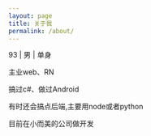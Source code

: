 ```yaml
---
layout: page
title: 关于我
permalink: /about/
---
```


<p>93 | 男 | 单身</p>
<p>主业web、RN</p>
<p>搞过c#、做过Android</p>
<p>有时还会搞点后端,主要用node或者python</p>
<p>目前在小而美的公司做开发</p>